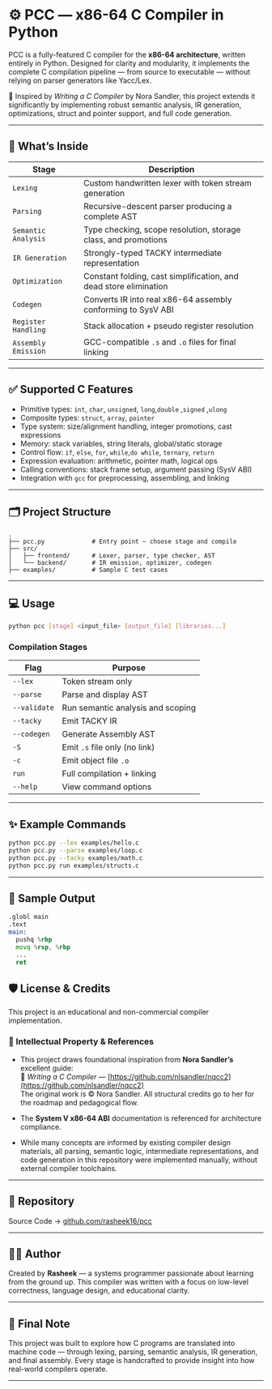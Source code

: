 
# ⚙️ PCC — x86-64 C Compiler in Python

PCC is a fully-featured C compiler for the **x86-64 architecture**, written entirely in Python. 
Designed for clarity and modularity, it implements the complete C compilation pipeline — from 
source to executable — without relying on parser generators like Yacc/Lex.

📘 Inspired by *Writing a C Compiler* by Nora Sandler, this project extends it significantly by 
implementing robust semantic analysis, IR generation, optimizations, struct and pointer support, 
and full code generation.

---

## 🚀 What’s Inside

| Stage               | Description                                                        |
|---------------------|--------------------------------------------------------------------|
| `Lexing`            | Custom handwritten lexer with token stream generation              |
| `Parsing`           | Recursive-descent parser producing a complete AST                  |
| `Semantic Analysis` | Type checking, scope resolution, storage class, and promotions     |
| `IR Generation`     | Strongly-typed TACKY intermediate representation                   |
| `Optimization`      | Constant folding, cast simplification, and dead store elimination  |
| `Codegen`           | Converts IR into real x86-64 assembly conforming to SysV ABI       |
| `Register Handling` | Stack allocation + pseudo register resolution                      |
| `Assembly Emission` | GCC-compatible `.s` and `.o` files for final linking               |

---

## ✅ Supported C Features

- Primitive types: `int`, `char`, `unsigned`, `long`,`double` ,`signed` ,`ulong`
- Composite types: `struct`, `array`, `pointer`
- Type system: size/alignment handling, integer promotions, cast expressions
- Memory: stack variables, string literals, global/static storage
- Control flow: `if`, `else`, `for`, `while`,`do while`, `ternary`, `return`
- Expression evaluation: arithmetic, pointer math, logical ops
- Calling conventions: stack frame setup, argument passing (SysV ABI)
- Integration with `gcc` for preprocessing, assembling, and linking

---

## 🗂️ Project Structure

```
.
├── pcc.py             # Entry point — choose stage and compile
├── src/
│   ├── frontend/      # Lexer, parser, type checker, AST
│   └── backend/       # IR emission, optimizer, codegen
├── examples/          # Sample C test cases
```

---
## 💻 Usage
```bash
python pcc [stage] <input_file> [output_file] [libraries...]
```

### Compilation Stages

| Flag         | Purpose                            |
|--------------|------------------------------------|
| `--lex`      | Token stream only                  |
| `--parse`    | Parse and display AST              |
| `--validate` | Run semantic analysis and scoping  |
| `--tacky`    | Emit TACKY IR                      |
| `--codegen`  | Generate Assembly AST              |
| `-S`         | Emit `.s` file only (no link)      |
| `-c`         | Emit object file `.o`              |
| `run`        | Full compilation + linking         |
| `--help`     | View command options               |

---

## ✨ Example Commands

```bash
python pcc.py --lex examples/hello.c
python pcc.py --parse examples/loop.c
python pcc.py --tacky examples/math.c
python pcc.py run examples/structs.c
```

---

## 🧪 Sample Output

```asm
.globl main
.text
main:
  pushq %rbp
  movq %rsp, %rbp
  ...
  ret
```

## 🛡️ License & Credits

This project is an educational and non-commercial compiler implementation.

### 🔐 Intellectual Property & References

- This project draws foundational inspiration from **Nora Sandler’s** excellent guide:  
  📘 *Writing a C Compiler* — [https://github.com/nlsandler/nqcc2](https://github.com/nlsandler/nqcc2)  
  The original work is © Nora Sandler. All structural credits go to her for the roadmap and pedagogical flow.

- The **System V x86-64 ABI** documentation is referenced for architecture compliance.

- While many concepts are informed by existing compiler design materials, all parsing, semantic logic, intermediate representations, and code generation in this repository were implemented manually, without external compiler toolchains.


---
## 🔗 Repository

Source Code → [github.com/rasheek16/pcc](https://www.github.com/rasheek16/pcc)

---

## 👨‍💻 Author

Created by **Rasheek** — a systems programmer passionate about learning from the ground up. This compiler was written with a focus on low-level correctness, language design, and educational clarity.

---

## 📌 Final Note

This project was built to explore how C programs are translated into machine code — through lexing, parsing, semantic analysis, IR generation, and final assembly. Every stage is handcrafted to provide insight into how real-world compilers operate.

---
